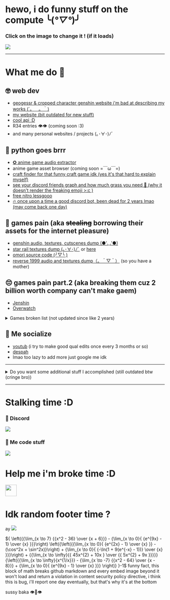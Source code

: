 # hewo, i do funny stuff on the compute ╰(*°▽°*)╯

### Click on the image to change it ! (if it loads)

[<img src="https://api.escartem.eu.org/p/ghm3" />](https://bit.ly/3DVM3vY)

---
# What me do 🤨

## 🤓 web dev 
- [geogessr & cropped character genshin website i'm bad at describing my works (´。＿。｀)](https://genshin-crop.web.app)
- [my website (bit outdated for new stuff)](https://escartem.eu.org)
- [cool api :D](https://api.escartem.eu.org)
- R34 entries 👁️👁️ (coming soon :3)
- and many personal websites / projects (｡･∀･)ﾉﾞ

## 🐍 python goes brrr

- [✪ anime game audio extractor](https://github.com/Escartem/AnimeWwise)
- anime game asset browser (coming soon =￣ω￣=)
- [craft finder for that funny craft game idk (yes it's that hard to explain myself)](https://github.com/Escartem/InfiniteCraftSearch)
- [see your discord friends graph and how much grass you need 🫵 (why it doesn't render the freaking emoji >:c )](https://github.com/Escartem/fwendator)
- [free nitro lessgooo](https://github.com/Escartem/GXNitro)
- [🔥 once upon a time a good discord bot, been dead for 2 years lmao (may come back one day)](https://blue-bot-web.web.app/)

## 👀 games pain (aka ~~stealing~~ borrowing their assets for the internet pleasure)

- [genshin audio, textures, cutscenes dump (●'◡'●)](https://github.com/umaichanuwu/GenshinLinks/blob/main/README.md)
- [star rail textures dump (｡･∀･)ﾉﾞ](https://github.com/umaichanuwu/GenshinLinks/blob/main/README.md#star-rail) or [here](https://github.com/umaichanuwu/StarRailTextures/blob/main/README.md)
- [omori source code (╯▽╰ )](https://github.com/Escartem/OmoriSource)
- [reverse 1999 audio and textures dump（。＾▽＾）](https://github.com/Escartem/Reverse1999Dump) (so you have a mother)

## 😔 games pain part.2 (aka breaking them cuz 2 billion worth company can't make gaem)

- [Jenshin](https://www.youtube.com/watch?v=ZrFx7MTdbVA)
- [Overwatch](https://www.youtube.com/watch?v=fOvITjNzI28)

<details>
    <summary>Games broken list (not updated since like 2 years)</summary>
    
     * Genshin Impact - out of map 6 times, broke ability cool-down, made paimon transcend out of existence, made wishes on non existing banner
     * Honkai: Star Rail - display error and objects going through walls
     * Minecraft - tampered with game code, save files, and much more
     * Overwatch - out of map and explored around
     * Overwatch 2 - also out of map a few days after the release
     * Warframe - transformed enemy in canon ball and transcended out of map
     * Slime Rancher - access zones of map before possible
     * Forza Horizon 2 - out of map
     * Forza Motosport 7 - transcended out of map in main menu
     * Tera - out of map
     * Undertale - tampered with game code
     * Goat Simulator - under map
     * Calico - pass though wall
     * Fortnite - out of map
     * Gmod - self explanatory, their physics engine sucks and therefore games like Half Life, Portal and Stanley Parable were also broken
     * Minecraft Dungeons - made illegal moves and crashed game way too many times
     * Yandere Simulator - out of map, made items and npc vanish out of existence
     * Superliminal - just transcended in alternates realms casually
 </details> 

 ## 🌿 Me socialize

 - [youtub](https://www.youtube.com/channel/UCdJy-MFYbTV26qSyfhJ_mXw) (i try to make good qual edits once every 3 months or so)
 - [despah](https://discord.gg/fzRdtVh)
 - lmao too lazy to add more just google me idk
 
 ---
 
 <details>
     <summary>Do you want some additional stuff I accomplished (still outdated btw (cringe bro))</summary>
     
     * bypassed free trials and licenses of many websites and softwares with multiples methods such as tampering with network
     * accessed school server admin panel and leaked usernames and passwords of every users among with wifi password (but I'm fine they were more impressed than angry against me :D)
     * unlocked way too many pc without the passwords security kinda sucks
     * jailbroke school pc, removed spyware and bypassed bios passwords to reinstall os. And also leaked all components, drivers and included software for others students to mod it.
     * reversed engineered covid qr codes to prove you don't have covid to make custom legal ones (only for my own learning did not shared anything with anyone pls no jail :c )
     
     * learned english, programming, drawing and all the rest myself, I hate following tutorials and have people to teach me
     * made my own qrcodes that are not working anymore
     * created 3D engines with Scratch cuz i was bored and also recreated entire FNAF 1 within Scratch too
     * rickrolled my entire city with qrcodes sticked everywhere >:D
     * infinite money glitch with vending machines when your credits are stored on your card and not in the machine (not even encrypted in the card they really wanted to give you free hot chocolate)
     * please youtube stop updating your app I need your bugs to skip all ads :c (until i find a way to get free yt premium)
     * sometime I create games for me and my friends (rpg maker and godot if someone is interested)
     * why pay for software and games when you can get them for free on sketchy russians websites
 </details>

---

# Stalking time :D

### 🗿 Discord
[<img src="https://api.escartem.eu.org/p/ghm3/dw" />](https://discord.gg/fzRdtVh)

### 🎴 Me code stuff
[<img src="https://api.escartem.eu.org/p/ghm3/wt" />](https://bluedb.escartem.eu.org/img/cat/005AA.jpg)

# Help me i'm broke time :D

[<img src="https://api.escartem.eu.org/p/ghm3/kf" style="height: 36px;" />](https://ko-fi.com/J3J03KEUN)
 
# Idk random footer time ?

ay
<img src="https://moe-counter.glitch.me/get/@Escartem?theme=moebooru" />

${ \left({{\lim_{x \to 7} {{x^2 - 36} \over {x + 6}}} - {\lim_{x \to 0}{ {e^{9x} - 1} \over {x} }}}\right) \left({\left({{\lim_{x \to 0}{ {e^{2x} - 1} \over {x} }} - (\cos^2x + \sin^2x)}\right) + {\lim_{x \to 0}{ {-\ln(1 + 9(e^{-x} - 1))} \over {x} }}}\right) + {{\lim_{x \to \infty}{{ 45x^{2} + 10x  } \over {{ 5x^{2} + 9x  }}}}}{\left({{\lim_{x \to \infty}{x^{1/x}}} - {\lim_{x \to -7} {{x^2 - 64} \over {x - 8}}} + {\lim_{x \to 0}{ {e^{9x} - 1} \over {x} }}} \right)} }-1$
funny fact, this block of math breaks github markdown and every embed image beyond it won't load and return a violation in content security policy directive, i think this is bug, i'll report one day eventually, but that's why it's at the bottom
 
sussy baka 👁️👄👁️

